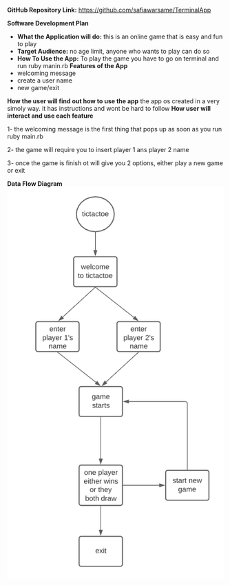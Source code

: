 **GitHub Repository Link:**
https://github.com/safiawarsame/TerminalApp

**Software Development Plan**
- **What the Application will do:**
this is an online game that is easy and fun to play
- **Target Audience:**
no age limit, anyone who wants to play can do so
- **How To Use the App:**
To play the game you have to go on terminal and run ruby manin.rb 
**Features of the App**
- welcoming message
- create a user name
- new game/exit

**How the user will find out how to use the app**
the app os created in a very simoly way. it has instructions and wont be hard to follow
**How user will interact and use each feature**

1- the welcoming message is the first thing  that pops up as soon as you run ruby main.rb 

2- the game will require you to insert player 1 ans player 2 name 

3- once the game is finish ot will give you 2 options, either play a new game or exit  

**Data Flow Diagram**
![flow diagram](./docs/flowdiagram.png)
